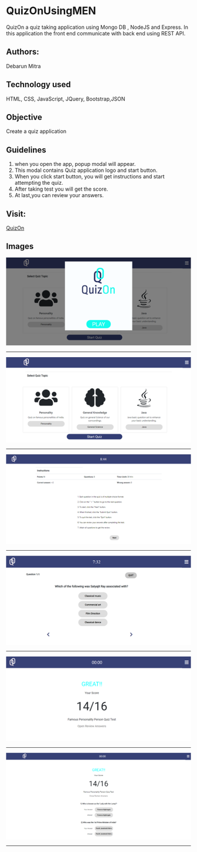 # QuizOnUsingMEN
QuizOn a quiz taking application using Mongo DB , NodeJS and Express. In this application the front end communicate with back end using REST API. 

## Authors:
Debarun Mitra

## Technology used
HTML, CSS, JavaScript, JQuery, Bootstrap,JSON

## Objective
Create a quiz application

## Guidelines
1. when you open the app, popup modal will appear.
2. This modal contains Quiz application logo and start button.
3. When you click start button, you will get instructions and start attempting the quiz.
4. After taking test you will get the score. 
5. At last,you can review your answers.

## Visit:
[QuizOn](https://debarunmitra.github.io/QuizApplication/)

## Images
![StartImage](images/startPage.png) 
**********************************************************
![selectTopic](images/selectTopic.png)
**********************************************************
![instruction](images/instruction.png)
**********************************************************
![questions](images/questions.png)
**********************************************************
![score](images/score.png)
**********************************************************
![reviewAns](images/reviewAns.png)
**********************************************************

